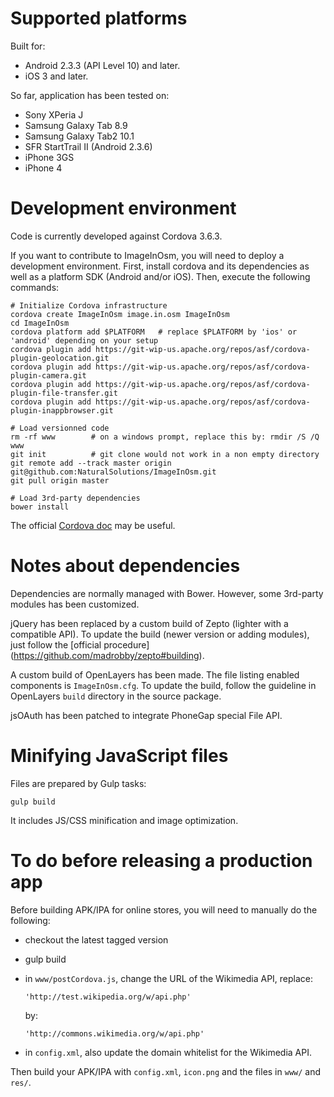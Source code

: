 <!--
Copyright 2013 Natural Solutions

Licensed under the Apache License, Version 2.0 (the "License");
you may not use this file except in compliance with the License.
You may obtain a copy of the License at

   http://www.apache.org/licenses/LICENSE-2.0

Unless required by applicable law or agreed to in writing, software
distributed under the License is distributed on an "AS IS" BASIS,
WITHOUT WARRANTIES OR CONDITIONS OF ANY KIND, either express or implied.
See the License for the specific language governing permissions and
limitations under the License.
-->

Supported platforms
===================

Built for:
* Android 2.3.3 (API Level 10) and later.
* iOS 3 and later.

So far, application has been tested on:
* Sony XPeria J
* Samsung Galaxy Tab 8.9
* Samsung Galaxy Tab2 10.1
* SFR StartTrail II (Android 2.3.6)
* iPhone 3GS
* iPhone 4

Development environment
=======================

Code is currently developed against Cordova 3.6.3.

If you want to contribute to ImageInOsm, you will need to deploy a development environment. First, install cordova and its dependencies as well as a platform SDK (Android and/or iOS). Then, execute the following commands:

    # Initialize Cordova infrastructure
    cordova create ImageInOsm image.in.osm ImageInOsm
    cd ImageInOsm
    cordova platform add $PLATFORM   # replace $PLATFORM by 'ios' or 'android' depending on your setup
    cordova plugin add https://git-wip-us.apache.org/repos/asf/cordova-plugin-geolocation.git
    cordova plugin add https://git-wip-us.apache.org/repos/asf/cordova-plugin-camera.git
    cordova plugin add https://git-wip-us.apache.org/repos/asf/cordova-plugin-file-transfer.git
    cordova plugin add https://git-wip-us.apache.org/repos/asf/cordova-plugin-inappbrowser.git

    # Load versionned code
    rm -rf www        # on a windows prompt, replace this by: rmdir /S /Q www
    git init          # git clone would not work in a non empty directory
    git remote add --track master origin git@github.com:NaturalSolutions/ImageInOsm.git
    git pull origin master

    # Load 3rd-party dependencies
    bower install

The official [Cordova doc](http://cordova.apache.org/docs/en/3.0.0/index.html) may be useful.

Notes about dependencies
========================

Dependencies are normally managed with Bower. However, some 3rd-party modules has been customized.

jQuery has been replaced by a custom build of Zepto (lighter with a compatible
API). To update the build (newer version or adding modules), just follow the
[official procedure] (https://github.com/madrobby/zepto#building).

A custom build of OpenLayers has been made. The file listing enabled
components is `ImageInOsm.cfg`. To update the build, follow the guideline in
OpenLayers `build` directory in the source package.

jsOAuth has been patched to integrate PhoneGap special File API.

Minifying JavaScript files
==========================

Files are prepared by Gulp tasks:

    gulp build

It includes JS/CSS minification and image optimization.

To do before releasing a production app
=======================================

Before building APK/IPA for online stores, you will need to manually do the
following:

*   checkout the latest tagged version
*   gulp build
*   in `www/postCordova.js`, change the URL of the Wikimedia API, replace:

        'http://test.wikipedia.org/w/api.php'
    by:

        'http://commons.wikimedia.org/w/api.php'
* in `config.xml`, also update the domain whitelist for the Wikimedia API.

Then build your APK/IPA with `config.xml`, `icon.png` and the files in `www/`
and `res/`.
